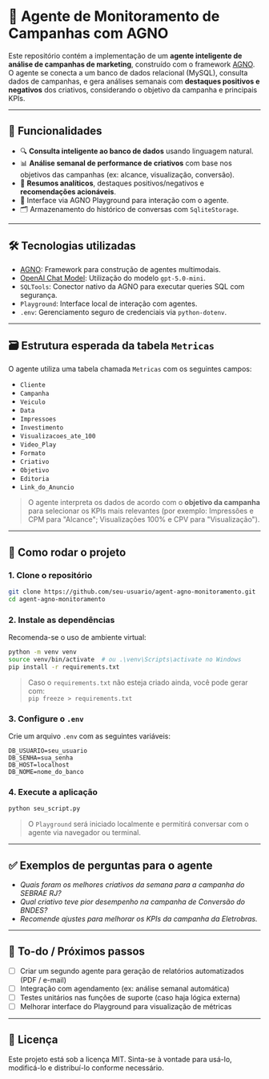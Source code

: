 # 🧠 Agente de Monitoramento de Campanhas com AGNO

Este repositório contém a implementação de um **agente inteligente de análise de campanhas de marketing**, construído com o framework [AGNO](https://docs.agno.com/). O agente se conecta a um banco de dados relacional (MySQL), consulta dados de campanhas, e gera análises semanais com **destaques positivos e negativos** dos criativos, considerando o objetivo da campanha e principais KPIs.

---

## 📌 Funcionalidades

- 🔍 **Consulta inteligente ao banco de dados** usando linguagem natural.
- 📊 **Análise semanal de performance de criativos** com base nos objetivos das campanhas (ex: alcance, visualização, conversão).
- 🧠 **Resumos analíticos**, destaques positivos/negativos e **recomendações acionáveis**.
- 💬 Interface via AGNO Playground para interação com o agente.
- 🗂️ Armazenamento do histórico de conversas com `SqliteStorage`.

---

## 🛠️ Tecnologias utilizadas

- [AGNO](https://github.com/agno-agi/agno): Framework para construção de agentes multimodais.
- [OpenAI Chat Model](https://platform.openai.com/docs): Utilização do modelo `gpt-5.0-mini`.
- `SQLTools`: Conector nativo da AGNO para executar queries SQL com segurança.
- `Playground`: Interface local de interação com agentes.
- `.env`: Gerenciamento seguro de credenciais via `python-dotenv`.

---

## 🗃️ Estrutura esperada da tabela `Metricas`

O agente utiliza uma tabela chamada `Metricas` com os seguintes campos:

- `Cliente`  
- `Campanha`  
- `Veiculo`  
- `Data`  
- `Impressoes`  
- `Investimento`  
- `Visualizacoes_ate_100`  
- `Video_Play`  
- `Formato`  
- `Criativo`  
- `Objetivo`  
- `Editoria`  
- `Link_do_Anuncio`

> O agente interpreta os dados de acordo com o **objetivo da campanha** para selecionar os KPIs mais relevantes (por exemplo: Impressões e CPM para "Alcance"; Visualizações 100% e CPV para "Visualização").

---

## 🚀 Como rodar o projeto

### 1. Clone o repositório

```bash
git clone https://github.com/seu-usuario/agent-agno-monitoramento.git
cd agent-agno-monitoramento
```

### 2. Instale as dependências

Recomenda-se o uso de ambiente virtual:

```bash
python -m venv venv
source venv/bin/activate  # ou .\venv\Scripts\activate no Windows
pip install -r requirements.txt
```

> Caso o `requirements.txt` não esteja criado ainda, você pode gerar com:  
> `pip freeze > requirements.txt`

### 3. Configure o `.env`

Crie um arquivo `.env` com as seguintes variáveis:

```env
DB_USUARIO=seu_usuario
DB_SENHA=sua_senha
DB_HOST=localhost
DB_NOME=nome_do_banco
```

### 4. Execute a aplicação

```bash
python seu_script.py
```

> O `Playground` será iniciado localmente e permitirá conversar com o agente via navegador ou terminal.

---

## ✅ Exemplos de perguntas para o agente

- *Quais foram os melhores criativos da semana para a campanha do SEBRAE RJ?*  
- *Qual criativo teve pior desempenho na campanha de Conversão do BNDES?*  
- *Recomende ajustes para melhorar os KPIs da campanha da Eletrobras.*

---

## 📂 To-do / Próximos passos

- [ ] Criar um segundo agente para geração de relatórios automatizados (PDF / e-mail)
- [ ] Integração com agendamento (ex: análise semanal automática)
- [ ] Testes unitários nas funções de suporte (caso haja lógica externa)
- [ ] Melhorar interface do Playground para visualização de métricas

---

## 📄 Licença

Este projeto está sob a licença MIT. Sinta-se à vontade para usá-lo, modificá-lo e distribuí-lo conforme necessário.
